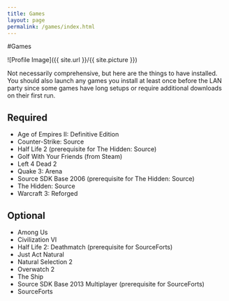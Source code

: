 ```yaml
---
title: Games
layout: page
permalink: /games/index.html
---
```

#Games

<style>
img { width: 50%; margin: 0 auto; display: block; }
</style>

![Profile Image]({{ site.url }}/{{ site.picture }})

<p>Not necessarily comprehensive, but here are the things to have installed. You should also launch any games you install at least once before the LAN party since some games have long setups or require additional downloads on their first run.</p>

<h2>Required</h2>

<ul class="skill-list">
	<li>Age of Empires II: Definitive Edition</li>
	<li>Counter-Strike: Source</li>
	<li>Half Life 2 (prerequisite for The Hidden: Source)</li>
	<li>Golf With Your Friends (from Steam)</li>
	<li>Left 4 Dead 2</li>
	<li>Quake 3: Arena</li>
	<li>Source SDK Base 2006 (prerequisite for The Hidden: Source)</li>
	<li>The Hidden: Source</li>
	<li>Warcraft 3: Reforged</li>
</ul>

<h2>Optional</h2>

<ul class="skill-list">
	<li>Among Us</li>
	<li>Civilization VI</li>
	<li>Half Life 2: Deathmatch (prerequisite for SourceForts)</li>
	<li>Just Act Natural</li>
	<li>Natural Selection 2</li>
	<li>Overwatch 2</li>
	<li>The Ship</li>
	<li>Source SDK Base 2013 Multiplayer  (prerequisite for SourceForts)</li>
	<li>SourceForts</li>
</ul>
